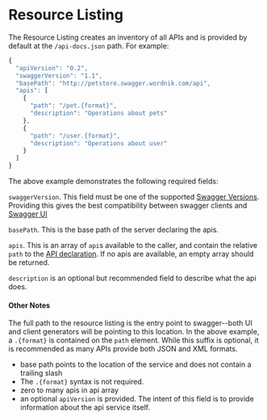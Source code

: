 Resource Listing
==========

The Resource Listing creates an inventory of all APIs and is provided by default at the `/api-docs.json` path.  For example:

```js
{
  "apiVersion": "0.2",
  "swaggerVersion": "1.1",
  "basePath": "http://petstore.swagger.wordnik.com/api",
  "apis": [
    {
      "path": "/pet.{format}",
      "description": "Operations about pets"
    },
    {
      "path": "/user.{format}",
      "description": "Operations about user"
    }
  ]
}
```

The above example demonstrates the following required fields:

`swaggerVersion`.  This field must be one of the supported [Swagger Versions](changelog).  Providing
 this gives the best compatibility between swagger clients and [Swagger UI](http://github.com/wordnik/swagger-ui) 

`basePath`.  This is the base path of the server declaring the apis.

`apis`.  This is an array of `api`s available to the caller, and contain the relative `path` to the
 [API declaration](Api-Declaration).  If no apis are available, an empty array
 should be returned.
 
 `description` is an optional but recommended field to describe what the api does.

#### Other Notes

The full path to the resource listing is the entry point to swagger--both UI and client
generators will be pointing to this location.  In the above example, a `.{format}` is contained
on the `path` element.  While this suffix is optional, it is recommended as many APIs provide
both JSON and XML formats.

* base path points to the location of the service and does not contain a trailing slash
* The `.{format}` syntax is not required.
* zero to many apis in api array
* an optional `apiVersion` is provided.  The intent of this field is to provide information about the api service itself.